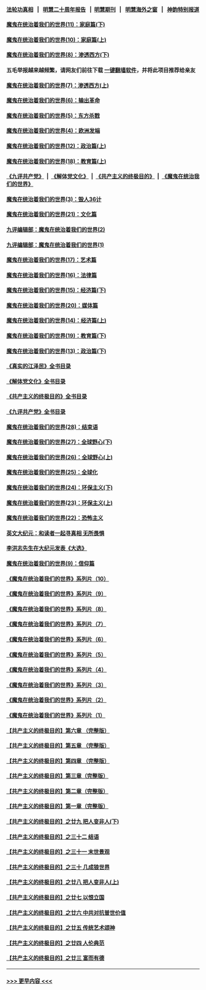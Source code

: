 #### [法轮功真相](https://github.com/gfw-breaker/truth/blob/master/README.md?t=0) &nbsp;&nbsp;|&nbsp;&nbsp; [明慧二十周年报告](https://github.com/gfw-breaker/mh-reports/blob/master/README.md?t=0) &nbsp;&nbsp;|&nbsp;&nbsp;[明慧期刊](https://github.com/gfw-breaker/mh-qikan) &nbsp;&nbsp;|&nbsp;&nbsp; [明慧海外之窗](https://github.com/gfw-breaker/mh-news/blob/master/README.md?t=0) &nbsp;&nbsp;|&nbsp;&nbsp; [神韵特别报道](https://github.com/gfw-breaker/mh-news/blob/master/shenyun.md?t=0)
#### [魔鬼在统治着我们的世界(11)：家庭篇(下)](../pages/nsc422/n10440961.md?t=11200837) 
#### [魔鬼在统治着我们的世界(10)：家庭篇(上)](../pages/nsc422/n10435448.md?t=11200837) 
#### [魔鬼在统治着我们的世界(8)：渗透西方(下)](../pages/nsc422/n10429603.md?t=11200837) 
#### 五毛举报越来越频繁，请网友们前往下载 [一键翻墙软件](https://github.com/gfw-breaker/ssr-accounts)，并将此项目推荐给亲友
#### [魔鬼在统治着我们的世界(7)：渗透西方(上)](../pages/nsc422/n10426013.md?t=11200837) 
#### [魔鬼在统治着我们的世界(6)：输出革命](../pages/nsc422/n10421536.md?t=11200837) 
#### [魔鬼在统治着我们的世界(5)：东方杀戮](../pages/nsc422/n10417707.md?t=11200837) 
#### [魔鬼在统治着我们的世界(4)：欧洲发端](../pages/nsc422/n10414890.md?t=11200837) 
#### [魔鬼在统治着我们的世界(12)：政治篇(上)](../pages/nsc422/n10444576.md?t=11200837) 
#### [魔鬼在统治着我们的世界(18)：教育篇(上)](../pages/nsc422/n10526970.md?t=11200837) 
#### [《九评共产党》](https://github.com/begood0513/9ping.md/blob/master/README.md) &nbsp;|&nbsp; [《解体党文化》](../../../../jtdwh.md/blob/master/README.md)  &nbsp;|&nbsp; [《共产主义的终极目的》](../../../../gczydzjmd.md/blob/master/README.md) &nbsp;|&nbsp; [《魔鬼在统治我们的世界》](../../../../mgztzwmdsj.md/blob/master/README.md) 
#### [魔鬼在统治着我们的世界(3)：毁人36计](../pages/nsc422/n10411583.md?t=11200837) 
#### [魔鬼在统治着我们的世界(21)：文化篇](../pages/nsc422/n10597706.md?t=11200837) 
#### [九评编辑部：魔鬼在统治着我们的世界(2)](../pages/nsc422/n10410036.md?t=11200837) 
#### [九评编辑部：魔鬼在统治着我们的世界(1)](../pages/nsc422/n10406825.md?t=11200837) 
#### [魔鬼在统治着我们的世界(17)：艺术篇](../pages/nsc422/n10499093.md?t=11200837) 
#### [魔鬼在统治着我们的世界(16)：法律篇](../pages/nsc422/n10485969.md?t=11200837) 
#### [魔鬼在统治着我们的世界(15)：经济篇(下)](../pages/nsc422/n10469975.md?t=11200837) 
#### [魔鬼在统治着我们的世界(20)：媒体篇](../pages/nsc422/n10586579.md?t=11200837) 
#### [魔鬼在统治着我们的世界(14)：经济篇(上)](../pages/nsc422/n10457370.md?t=11200837) 
#### [魔鬼在统治着我们的世界(19)：教育篇(下)](../pages/nsc422/n10564808.md?t=11200837) 
#### [魔鬼在统治着我们的世界(13)：政治篇(下)](../pages/nsc422/n10448270.md?t=11200837) 
#### [《真实的江泽民》全书目录](../pages/nsc422/n13721399.md?t=11200837) 
#### [《解体党文化》全书目录](../pages/nsc422/n13721157.md?t=11200837) 
#### [《共产主义的终极目的》全书目录](../pages/nsc422/n13721048.md?t=11200837) 
#### [《九评共产党》全书目录](../pages/nsc422/n13708085.md?t=11200837) 
#### [魔鬼在统治着我们的世界(28)：结束语](../pages/nsc422/n10936246.md?t=11200837) 
#### [魔鬼在统治着我们的世界(27)：全球野心(下)](../pages/nsc422/n10928319.md?t=11200837) 
#### [魔鬼在统治着我们的世界(26)：全球野心(上)](../pages/nsc422/n10900318.md?t=11200837) 
#### [魔鬼在统治着我们的世界(25)：全球化](../pages/nsc422/n10788205.md?t=11200837) 
#### [魔鬼在统治着我们的世界(24)：环保主义(下)](../pages/nsc422/n10695307.md?t=11200837) 
#### [魔鬼在统治着我们的世界(23)：环保主义(上)](../pages/nsc422/n10688613.md?t=11200837) 
#### [魔鬼在统治着我们的世界(22)：恐怖主义](../pages/nsc422/n10614727.md?t=11200837) 
#### [英文大纪元：和读者一起寻真相 无所畏惧](../pages/nsc422/n12542027.md?t=11200837) 
#### [李洪志先生在大纪元发表《大选》](../pages/nsc422/n12534746.md?t=11200837) 
#### [魔鬼在统治着我们的世界(9)：信仰篇](../pages/nsc422/n10432159.md?t=11200837) 
#### [《魔鬼在统治着我们的世界》系列片（10）](../pages/nsc422/n12292670.md?t=11200837) 
#### [《魔鬼在统治着我们的世界》系列片（9）](../pages/nsc422/n12290859.md?t=11200837) 
#### [《魔鬼在统治着我们的世界》系列片（8）](../pages/nsc422/n12287445.md?t=11200837) 
#### [《魔鬼在统治着我们的世界》系列片（7）](../pages/nsc422/n12283425.md?t=11200837) 
#### [《魔鬼在统治着我们的世界》系列片（6）](../pages/nsc422/n12282314.md?t=11200837) 
#### [《魔鬼在统治着我们的世界》系列片（5）](../pages/nsc422/n12281419.md?t=11200837) 
#### [《魔鬼在统治着我们的世界》系列片（4）](../pages/nsc422/n12274024.md?t=11200837) 
#### [《魔鬼在统治着我们的世界》系列片（3）](../pages/nsc422/n12271322.md?t=11200837) 
#### [《魔鬼在统治着我们的世界》系列片（2）](../pages/nsc422/n12269049.md?t=11200837) 
#### [《魔鬼在统治着我们的世界》系列片（1）](../pages/nsc422/n12267575.md?t=11200837) 
#### [【共产主义的终极目的】第六章 （完整版）](../pages/nsc422/n11428913.md?t=11200837) 
#### [【共产主义的终极目的】第五章 （完整版）](../pages/nsc422/n11428912.md?t=11200837) 
#### [【共产主义的终极目的】第四章 （完整版）](../pages/nsc422/n11428907.md?t=11200837) 
#### [【共产主义的终极目的】第三章（完整版）](../pages/nsc422/n11428848.md?t=11200837) 
#### [【共产主义的终极目的】第二章（完整版）](../pages/nsc422/n11428831.md?t=11200837) 
#### [【共产主义的终极目的】第一章（完整版）](../pages/nsc422/n11417651.md?t=11200837) 
#### [【共产主义的终极目的】之廿九 把人变非人(下)](../pages/nsc422/n11344140.md?t=11200837) 
#### [【共产主义的终极目的】之三十二 结语](../pages/nsc422/n11360535.md?t=11200837) 
#### [【共产主义的终极目的】之三十一 末世景观](../pages/nsc422/n11351129.md?t=11200837) 
#### [【共产主义的终极目的】之三十 几成狼世界](../pages/nsc422/n11348280.md?t=11200837) 
#### [【共产主义的终极目的】之廿八 把人变非人(上)](../pages/nsc422/n11340492.md?t=11200837) 
#### [【共产主义的终极目的】之廿七 以恨立国](../pages/nsc422/n11336944.md?t=11200837) 
#### [【共产主义的终极目的】之廿六 中共对抗普世价值](../pages/nsc422/n11324785.md?t=11200837) 
#### [【共产主义的终极目的】之廿五 传统艺术颂神](../pages/nsc422/n11296396.md?t=11200837) 
#### [【共产主义的终极目的】之廿四 人伦典范](../pages/nsc422/n11296397.md?t=11200837) 
#### [【共产主义的终极目的】之廿三 富而有德](../pages/nsc422/n11283598.md?t=11200837) 

----
#### [ >>> 更早内容 <<< ](../indexes/nsc422-earlier.md)
